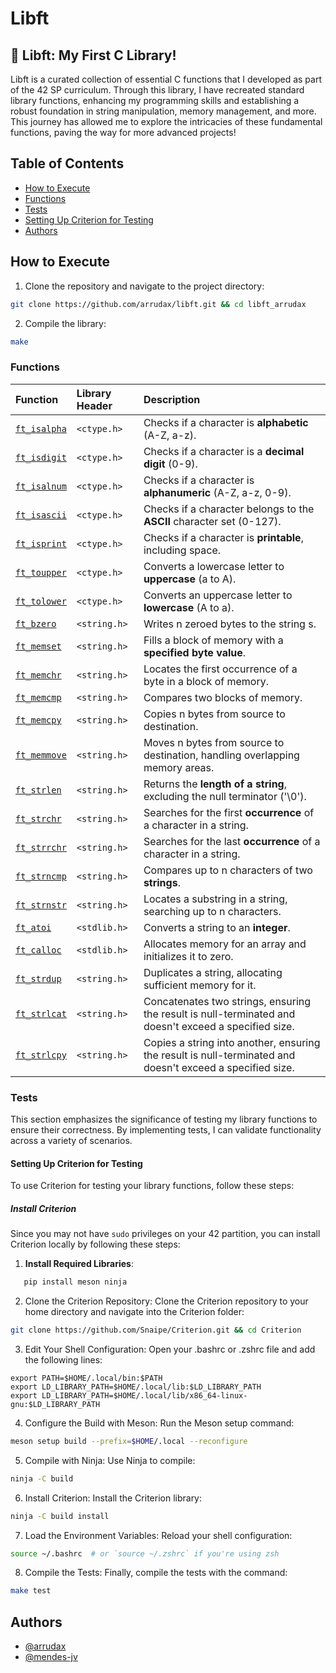 # Libft

## 🚀 Libft: My First C Library!
Libft is a curated collection of essential C functions that I developed as part of the 42 SP curriculum. Through this library, I have recreated standard library functions, enhancing my programming skills and establishing a robust foundation in string manipulation, memory management, and more. This journey has allowed me to explore the intricacies of these fundamental functions, paving the way for more advanced projects!

## Table of Contents
- [How to Execute](#how-to-execute)
- [Functions](#functions)
- [Tests](#tests)
- [Setting Up Criterion for Testing](#setting-up-criterion-for-testing)
- [Authors](#authors)

## How to Execute
1. Clone the repository and navigate to the project directory:
```sh
git clone https://github.com/arrudax/libft.git && cd libft_arrudax
```
2. Compile the library:
```sh
make
```
### Functions

| Function | Library Header | Description                                      |
| :-------- | :------- | :----------------------------------------------- |
| [`ft_isalpha`](https://github.com/arrudax/Libft/blob/main/ft_isalpha.c) | `<ctype.h>` | Checks if a character is **alphabetic** (A-Z, a-z). |
| [`ft_isdigit`](https://github.com/arrudax/Libft/blob/main/ft_isdigit.c) | `<ctype.h>` | Checks if a character is a **decimal digit** (0-9). |
| [`ft_isalnum`](https://github.com/arrudax/Libft/blob/main/ft_isalnum.c) | `<ctype.h>` | Checks if a character is **alphanumeric** (A-Z, a-z, 0-9). |
| [`ft_isascii`](https://github.com/arrudax/Libft/blob/main/ft_isascii.c) | `<ctype.h>` | Checks if a character belongs to the **ASCII** character set (0-127). |
| [`ft_isprint`](https://github.com/arrudax/Libft/blob/main/ft_isprint.c) | `<ctype.h>` | Checks if a character is **printable**, including space. |
| [`ft_toupper`](https://github.com/arrudax/Libft/blob/main/ft_toupper.c) | `<ctype.h>` | Converts a lowercase letter to **uppercase** (a to A). |
| [`ft_tolower`](https://github.com/arrudax/Libft/blob/main/ft_tolower.c) | `<ctype.h>` | Converts an uppercase letter to **lowercase** (A to a). |
| [`ft_bzero`](https://github.com/arrudax/Libft/blob/main/ft_bzero.c) | `<string.h>` | Writes n zeroed bytes to the string s. |
| [`ft_memset`](https://github.com/arrudax/Libft/blob/main/ft_memset.c) | `<string.h>` | Fills a block of memory with a **specified byte value**. |
| [`ft_memchr`](https://github.com/arrudax/Libft/blob/main/ft_memchr.c) | `<string.h>` | Locates the first occurrence of a byte in a block of memory. |
| [`ft_memcmp`](https://github.com/arrudax/Libft/blob/main/ft_memcmp.c) | `<string.h>` | Compares two blocks of memory. |
| [`ft_memcpy`](https://github.com/arrudax/Libft/blob/main/ft_memcpy.c) | `<string.h>` | Copies n bytes from source to destination. |
| [`ft_memmove`](https://github.com/arrudax/Libft/blob/main/ft_memmove.c) | `<string.h>` | Moves n bytes from source to destination, handling overlapping memory areas. |
| [`ft_strlen`](https://github.com/arrudax/Libft/blob/main/ft_strlen.c) | `<string.h>` | Returns the **length of a string**, excluding the null terminator ('\0'). |
| [`ft_strchr`](https://github.com/arrudax/Libft/blob/main/ft_strchr.c) | `<string.h>` | Searches for the first **occurrence** of a character in a string. |
| [`ft_strrchr`](https://github.com/arrudax/Libft/blob/main/ft_strrchr.c) | `<string.h>` | Searches for the last **occurrence** of a character in a string. |
| [`ft_strncmp`](https://github.com/arrudax/Libft/blob/main/ft_strncmp.c) | `<string.h>` | Compares up to n characters of two **strings**. |
| [`ft_strnstr`](https://github.com/arrudax/Libft/blob/main/ft_strnstr.c) | `<string.h>` | Locates a substring in a string, searching up to n characters. |
| [`ft_atoi`](https://github.com/arrudax/Libft/blob/main/ft_atoi.c) | `<stdlib.h>` | Converts a string to an **integer**. |
| [`ft_calloc`](https://github.com/arrudax/Libft/blob/main/ft_calloc.c) | `<stdlib.h>` | Allocates memory for an array and initializes it to zero. |
| [`ft_strdup`](https://github.com/arrudax/Libft/blob/main/ft_strdup.c) | `<string.h>` | Duplicates a string, allocating sufficient memory for it. |
| [`ft_strlcat`](https://github.com/arrudax/Libft/blob/main/ft_strlcat.c) | `<string.h>` | Concatenates two strings, ensuring the result is null-terminated and doesn't exceed a specified size. |
| [`ft_strlcpy`](https://github.com/arrudax/Libft/blob/main/ft_strlcpy.c) | `<string.h>` | Copies a string into another, ensuring the result is null-terminated and doesn't exceed a specified size. |


### Tests

This section emphasizes the significance of testing my library functions to ensure their correctness. By implementing tests, I can validate functionality across a variety of scenarios.

#### Setting Up Criterion for Testing

To use Criterion for testing your library functions, follow these steps:

##### Install Criterion

Since you may not have `sudo` privileges on your 42 partition, you can install Criterion locally by following these steps:

1. **Install Required Libraries**:
```sh
   pip install meson ninja
```
2. Clone the Criterion Repository: Clone the Criterion repository to your home directory and navigate into the Criterion folder:
```sh
git clone https://github.com/Snaipe/Criterion.git && cd Criterion
```
3. Edit Your Shell Configuration: Open your .bashrc or .zshrc file and add the following lines:
```.bashrc | .zshrc
export PATH=$HOME/.local/bin:$PATH
export LD_LIBRARY_PATH=$HOME/.local/lib:$LD_LIBRARY_PATH
export LD_LIBRARY_PATH=$HOME/.local/lib/x86_64-linux-gnu:$LD_LIBRARY_PATH
```
4. Configure the Build with Meson: Run the Meson setup command:
```sh
meson setup build --prefix=$HOME/.local --reconfigure
```
5. Compile with Ninja: Use Ninja to compile:
```sh
ninja -C build
```
6. Install Criterion: Install the Criterion library:
```sh
ninja -C build install
```
7. Load the Environment Variables: Reload your shell configuration:
```sh
source ~/.bashrc  # or `source ~/.zshrc` if you're using zsh
```
8. Compile the Tests: Finally, compile the tests with the command:
```sh
make test
```
## Authors

- [@arrudax](https://www.github.com/arrudax)
- [@mendes-jv](https://www.github.com/mendes-jv)
